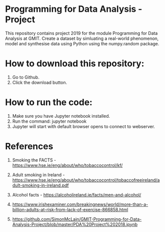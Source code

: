 # Programming for Data Analysis -Project

This repository contains project 2019 for the module Programming for Data Analysis at GMIT. Create a dataset by simluating a real-world phenomenon, model and synthesise data using Python using the numpy.random package.

# How to download this repository:

1. Go to Github.
2. Click the download button.

# How to run the code:

1. Make sure you have Jupyter notebook installed.
2. Run the command: jupyter notebook
3. Jupyter will start with default browser opens to connect to webserver.

# References

1. Smoking the FACTS - https://www.hse.ie/eng/about/who/tobaccocontrol/kf/

2. Adult smoking in Ireland - https://www.hse.ie/eng/about/who/tobaccocontrol/tobaccofreeireland/adult-smoking-in-ireland.pdf

3. Alcohol facts - https://alcoholireland.ie/facts/men-and-alcohol/

4. https://www.irishexaminer.com/breakingnews/world/more-than-a-billion-adults-at-risk-from-lack-of-exercise-866858.html

5. https://github.com/SimonMcLain/GMIT-Programming-for-Data-Analysis-Project/blob/master/PDA%20Project%202018.ipynb
